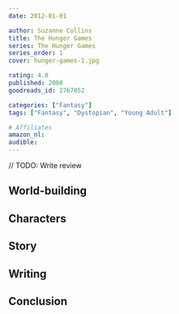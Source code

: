 ```yaml
---
date: 2012-01-01

author: Suzanne Collins
title: The Hunger Games
series: The Hunger Games
series_order: 1
cover: hunger-games-1.jpg

rating: 4.0
published: 2008
goodreads_id: 2767052

categories: ["Fantasy"]
tags: ["Fantasy", "Dystopian", "Young Adult"]

# Affiliates
amazon_nl: 
audible: 
---
```


// TODO: Write review

<!--more-->

## World-building

## Characters

## Story

## Writing

## Conclusion
